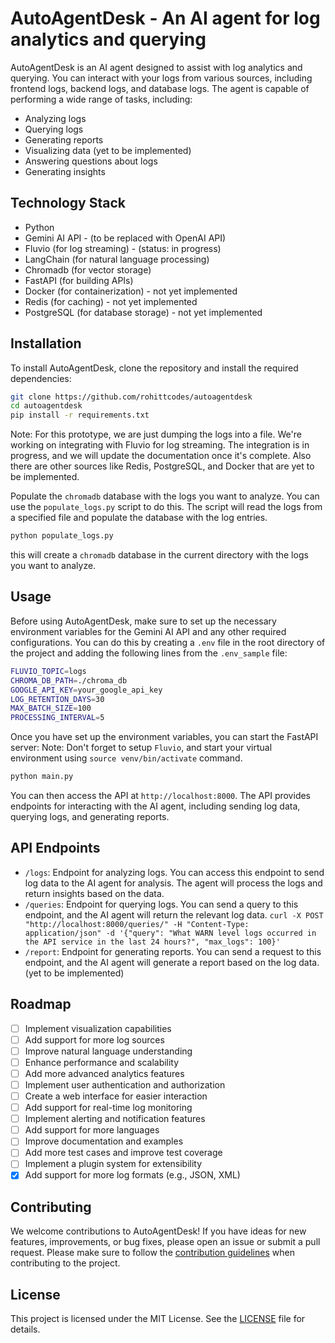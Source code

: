 # AutoAgentDesk - An AI agent for log analytics and querying

AutoAgentDesk is an AI agent designed to assist with log analytics and querying. You can interact with your logs from various sources, including frontend logs, backend logs, and database logs. The agent is capable of performing a wide range of tasks, including:
- Analyzing logs
- Querying logs
- Generating reports
- Visualizing data (yet to be implemented)
- Answering questions about logs
- Generating insights

## Technology Stack
- Python
- Gemini AI API - (to be replaced with OpenAI API)
- Fluvio (for log streaming) - (status: in progress)
- LangChain (for natural language processing)
- Chromadb (for vector storage)
- FastAPI (for building APIs)
- Docker (for containerization) - not yet implemented
- Redis (for caching) - not yet implemented
- PostgreSQL (for database storage) - not yet implemented

## Installation
To install AutoAgentDesk, clone the repository and install the required dependencies:

```bash
git clone https://github.com/rohittcodes/autoagentdesk
cd autoagentdesk
pip install -r requirements.txt
```

Note: For this prototype, we are just dumping the logs into a file. We're working on integrating with Fluvio for log streaming. The integration is in progress, and we will update the documentation once it's complete. Also there are other sources like Redis, PostgreSQL, and Docker that are yet to be implemented.

Populate the `chromadb` database with the logs you want to analyze. You can use the `populate_logs.py` script to do this. The script will read the logs from a specified file and populate the database with the log entries.

```bash
python populate_logs.py
```
this will create a `chromadb` database in the current directory with the logs you want to analyze.

## Usage
Before using AutoAgentDesk, make sure to set up the necessary environment variables for the Gemini AI API and any other required configurations. You can do this by creating a `.env` file in the root directory of the project and adding the following lines from the `.env_sample` file:

```bash
FLUVIO_TOPIC=logs
CHROMA_DB_PATH=./chroma_db
GOOGLE_API_KEY=your_google_api_key
LOG_RETENTION_DAYS=30
MAX_BATCH_SIZE=100
PROCESSING_INTERVAL=5
```

Once you have set up the environment variables, you can start the FastAPI server:
Note: Don't forget to setup `Fluvio`, and start your virtual environment using `source venv/bin/activate` command.

```bash
python main.py
```

You can then access the API at `http://localhost:8000`. The API provides endpoints for interacting with the AI agent, including sending log data, querying logs, and generating reports.

## API Endpoints
- `/logs`: Endpoint for analyzing logs. You can access this endpoint to send log data to the AI agent for analysis. The agent will process the logs and return insights based on the data.
- `/queries`: Endpoint for querying logs. You can send a query to this endpoint, and the AI agent will return the relevant log data.
`curl -X POST "http://localhost:8000/queries/" -H "Content-Type: application/json" -d '{"query": "What WARN level logs occurred in the API service in the last 24 hours?", "max_logs": 100}'`
- `/report`: Endpoint for generating reports. You can send a request to this endpoint, and the AI agent will generate a report based on the log data. (yet to be implemented)

## Roadmap

- [ ] Implement visualization capabilities
- [ ] Add support for more log sources
- [ ] Improve natural language understanding
- [ ] Enhance performance and scalability
- [ ] Add more advanced analytics features
- [ ] Implement user authentication and authorization
- [ ] Create a web interface for easier interaction
- [ ] Add support for real-time log monitoring
- [ ] Implement alerting and notification features
- [ ] Add support for more languages
- [ ] Improve documentation and examples
- [ ] Add more test cases and improve test coverage
- [ ] Implement a plugin system for extensibility
- [x] Add support for more log formats (e.g., JSON, XML)

## Contributing
We welcome contributions to AutoAgentDesk! If you have ideas for new features, improvements, or bug fixes, please open an issue or submit a pull request. Please make sure to follow the [contribution guidelines](CONTRIBUTING.md) when contributing to the project.

## License
This project is licensed under the MIT License. See the [LICENSE](LICENSE) file for details.